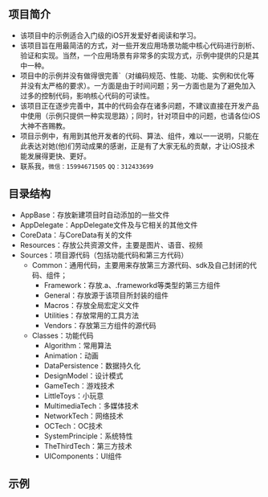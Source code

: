 ## 项目简介

* 该项目中的示例适合入门级的iOS开发爱好者阅读和学习。
* 该项目旨在用最简洁的方式，对一些开发应用场景功能中核心代码进行剖析、验证和实现。当然，一个应用场景有非常多的实现方式，示例中提供的只是其中一种。
* 项目中的示例并没有做得很完善`（对编码规范、性能、功能、实例和优化等并没有太严格的要求）。一方面是由于时间问题；另一方面也是为了避免加入过多的控制代码，影响核心代码的可读性。
* 该项目正在逐步完善中，其中的代码会存在诸多问题，不建议直接在开发产品中使用（示例只提供一种实现思路）；同时，针对项目中的问题，也请各位iOS大神不吝赐教。
* 项目示例中，有用到其他开发者的代码、算法、组件，难以一一说明，只能在此表达对她(他)们劳动成果的感谢，正是有了大家无私的贡献，才让iOS技术能发展得更快、更好。
* 联系我，`微信：15994671505` `QQ：312433699`

## 目录结构

* AppBase：存放新建项目时自动添加的一些文件
* AppDelegate：AppDelegate文件及与它相关的其他文件
* CoreData：与CoreData有关的文件
* Resources：存放公共资源文件，主要是图片、语音、视频
* Sources：项目源代码（包括功能代码和第三方代码）
	* Common：通用代码，主要用来存放第三方源代码、sdk及自己封闭的代码、组件；
		* Framework：存放.a、.frameworkd等类型的第三方组件
		* General：存放源于该项目所封装的组件
		* Macros：存放全局宏定义文件
		* Utilities：存放常用的工具方法
		* Vendors：存放第三方组件的源代码
	* Classes：功能代码
		* Algorithm：常用算法
		* Animation：动画
		* DataPersistence：数据持久化
		* DesignModel：设计模式
		* GameTech：游戏技术
		* LittleToys：小玩意
		* MultimediaTech：多媒体技术
		* NetworkTech：网络技术
		* OCTech：OC技术
		* SystemPrinciple：系统特性
		* TheThirdTech：第三方技术
		* UIComponents：UI组件

## 示例


